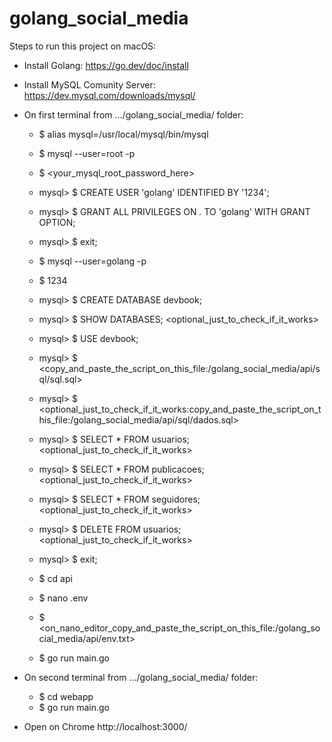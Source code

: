 # golang_social_media

Steps to run this project on macOS:
  - Install Golang: https://go.dev/doc/install
  - Install MySQL Comunity Server: https://dev.mysql.com/downloads/mysql/

  - On first terminal from .../golang_social_media/ folder:
    - $ alias mysql=/usr/local/mysql/bin/mysql
    - $ mysql --user=root -p
    - $ <your_mysql_root_password_here>
    - mysql> $ CREATE USER 'golang' IDENTIFIED BY '1234';
    - mysql> $ GRANT ALL PRIVILEGES ON *.* TO 'golang' WITH GRANT OPTION;
    - mysql> $ exit;
    - $ mysql --user=golang -p
    - $ 1234
    - mysql> $ CREATE DATABASE devbook;
    - mysql> $ SHOW DATABASES; <optional_just_to_check_if_it_works>
    - mysql> $ USE devbook;
    - mysql> $ <copy_and_paste_the_script_on_this_file:/golang_social_media/api/sql/sql.sql>
    - mysql> $ <optional_just_to_check_if_it_works:copy_and_paste_the_script_on_this_file:/golang_social_media/api/sql/dados.sql>
    - mysql> $ SELECT * FROM usuarios; <optional_just_to_check_if_it_works>
    - mysql> $ SELECT * FROM publicacoes; <optional_just_to_check_if_it_works>
    - mysql> $ SELECT * FROM seguidores; <optional_just_to_check_if_it_works>
    - mysql> $ DELETE FROM usuarios; <optional_just_to_check_if_it_works>
    - mysql> $ exit;

    - $ cd api 
    - $ nano .env
    - $ <on_nano_editor_copy_and_paste_the_script_on_this_file:/golang_social_media/api/env.txt>
    - $ go run main.go

  - On second terminal from .../golang_social_media/ folder:
    - $ cd webapp
    - $ go run main.go

  - Open on Chrome http://localhost:3000/